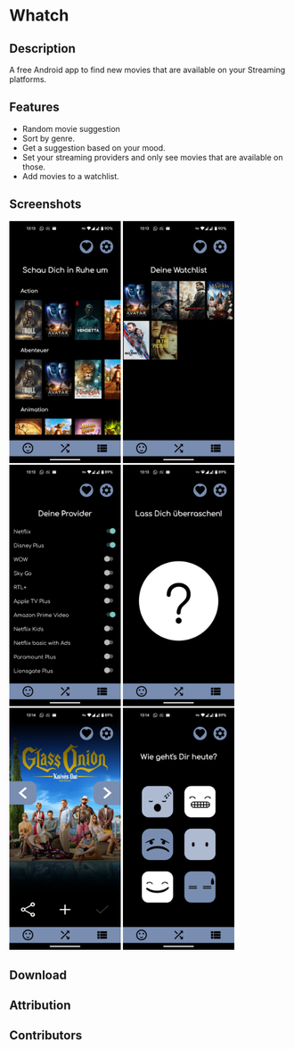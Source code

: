 # Whatch

## Description
A free Android app to find new movies that are available on your Streaming platforms.

## Features
* Random movie suggestion
* Sort by genre.
* Get a suggestion based on your mood. 
* Set your streaming providers and only see movies that are available on those. 
* Add movies to a watchlist. 

## Screenshots
<img src="./documentation/Screenshot_20230124-131321.png" alt="Genre View" width="200">
<img src="./documentation/Screenshot_20230124-131330.png" alt="Genre View" width="200">
<img src="./documentation/Screenshot_20230124-131338.png" alt="Genre View" width="200">
<img src="./documentation/Screenshot_20230124-131353.png" alt="Genre View" width="200">
<img src="./documentation/Screenshot_20230124-131400.png" alt="Genre View" width="200">
<img src="./documentation/Screenshot_20230124-131436.png" alt="Genre View" width="200">

## Download

## Attribution

## Contributors
